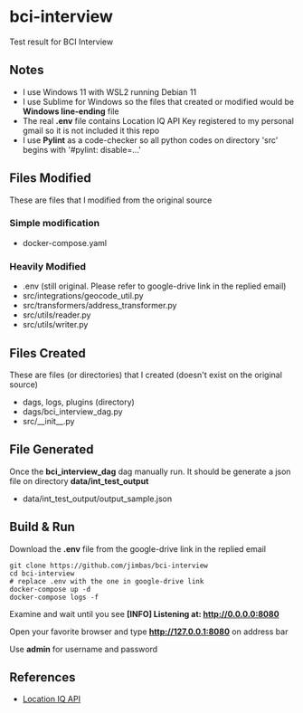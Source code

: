 # bci-interview

Test result for BCI Interview

## Notes

- I use Windows 11 with WSL2 running Debian 11
- I use Sublime for Windows so the files that created or modified would be **Windows line-ending** file
- The real **.env** file contains Location IQ API Key registered to my personal gmail so it is not included it this repo
- I use **Pylint** as a code-checker so all python codes on directory 'src' begins with '#pylint: disable=...'

## Files Modified

These are files that I modified from the original source

### Simple modification

- docker-compose.yaml

### Heavily Modified

- .env (still original. Please refer to google-drive link in the replied email)
- src/integrations/geocode_util.py
- src/transformers/address_transformer.py
- src/utils/reader.py
- src/utils/writer.py

## Files Created

These are files (or directories) that I created (doesn't exist on the original source)

- dags, logs, plugins (directory)
- dags/bci_interview_dag.py
- src/\_\_init\_\_.py

## File Generated

Once the **bci_interview_dag** dag manually run. It should be generate a json file on directory **data/int_test_output**

- data/int_test_output/output_sample.json

## Build & Run

Download the **.env** file from the google-drive link in the replied email

```
git clone https://github.com/jimbas/bci-interview
cd bci-interview
# replace .env with the one in google-drive link
docker-compose up -d
docker-compose logs -f
```

Examine and wait until you see **[INFO] Listening at: http://0.0.0.0:8080**

Open your favorite browser and type **http://127.0.0.1:8080** on address bar

Use **admin** for username and password

## References

- [Location IQ API](https://docs.locationiq.com/reference/search)
